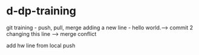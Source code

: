 # d-dp-training
git training - push, pull, merge
adding a new line - hello world.--> commit 2 changing this line --> merge conflict

add hw line from local push

